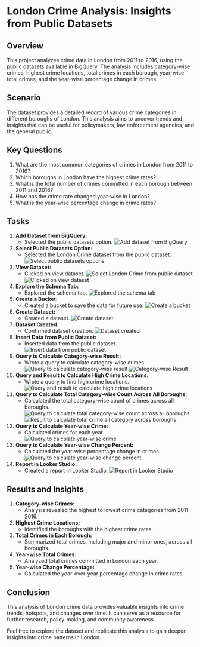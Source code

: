 # London Crime Analysis: Insights from Public Datasets

## Overview
This project analyzes crime data in London from 2011 to 2016, using the public datasets available in BigQuery. The analysis includes category-wise crimes, highest crime locations, total crimes in each borough, year-wise total crimes, and the year-wise percentage change in crimes.

## Scenario
The dataset provides a detailed record of various crime categories in different boroughs of London. This analysis aims to uncover trends and insights that can be useful for policymakers, law enforcement agencies, and the general public.

## Key Questions
1. What are the most common categories of crimes in London from 2011 to 2016?
2. Which boroughs in London have the highest crime rates?
3. What is the total number of crimes committed in each borough between 2011 and 2016?
4. How has the crime rate changed year-wise in London?
5. What is the year-wise percentage change in crime rates?

## Tasks
1. **Add Dataset from BigQuery:**
   - Selected the public datasets option.
   ![Add dataset from BigQuery](1.London%20Crime%20Analysis%20add%20dataset%20from%20biqquery.jpg)
2. **Select Public Datasets Option:**
   - Selected the London Crime dataset from the public dataset.
   ![Select public datasets options](2.London%20Crime%20Analysis%20select%20public%20datasets%20options.jpg)
3. **View Dataset:**
   - Clicked on view dataset.
   ![Select London Crime from public dataset](3.London%20Crime%20Analysis%20select%20london%20crime%20from%20public%20dataset.jpg)
   ![Clicked on view dataset](4.London%20Crime%20Analysis%20clicked%20on%20view%20dataset.jpg)
4. **Explore the Schema Tab:**
   - Explored the schema tab.
   ![Explored the schema tab](5.London%20Crime%20Analysis%20explored%20the%20schema%20tab.jpg)
5. **Create a Bucket:**
   - Created a bucket to save the data for future use.
   ![Create a bucket](6.London%20Crime%20Analysis%20create%20a%20bucket%20to%20save%20the%20data%20for%20future%20use..jpg)
6. **Create Dataset:**
   - Created a dataset.
   ![Create dataset](7.London%20Crime%20Analysis%20create%20dataset.jpg)
7. **Dataset Created:**
   - Confirmed dataset creation.
   ![Dataset created](8.London%20Crime%20Analysis%20dataset%20created%20london%20crime.jpg)
8. **Insert Data from Public Dataset:**
   - Inserted data from the public dataset.
   ![Insert data from public dataset](9.London%20Crime%20Analysis%20insert%20data%20from%20public%20dataset..jpg)
9. **Query to Calculate Category-wise Result:**
   - Wrote a query to calculate category-wise crimes.
   ![Query to calculate category-wise result](10.London%20Crime%20Analysis%20query%20to%20calculate%20categorywise%20result%20SS.jpg)
   ![Category-wise Result](11.London%20Crime%20Analysis%20Categorywise%20Result%20SS.jpg)
10. **Query and Result to Calculate High Crime Locations:**
    - Wrote a query to find high crime locations.
    ![Query and result to calculate high crime locations](12.London%20Crime%20Analysis%20query%20and%20result%20to%20calculate%20high%20crime%20locations.jpg)
11. **Query to Calculate Total Category-wise Count Across All Boroughs:**
    - Calculated the total category-wise count of crimes across all boroughs.
    ![Query to calculate total category-wise count across all boroughs](13.London%20Crime%20Analysis%20query%20to%20calculate%20total%20categorywise%20count%20across%20all%20boroughs.jpg)
    ![Result to calculate total crime all category across boroughs](14.London%20Crime%20Analysis%20result%20to%20calculate%20total%20crime%20all%20category%20across%20boroughs.jpg)
12. **Query to Calculate Year-wise Crime:**
    - Calculated crimes for each year.
    ![Query to calculate year-wise crime](15.London%20Crime%20Analysis%20query%20to%20calculate%20yearwise%20crime.jpg)
13. **Query to Calculate Year-wise Change Percent:**
    - Calculated the year-wise percentage change in crimes.
    ![Query to calculate year-wise change percent](16.London%20Crime%20Analysis%20query%20to%20calculate%20yearwise%20change%20percent.jpg)
14. **Report in Looker Studio:**
    - Created a report in Looker Studio.
    ![Report in Looker Studio](17.London%20Crime%20Analysis%20report%20in%20Looker%20studio.jpg)

## Results and Insights
1. **Category-wise Crimes:**
   - Analysis revealed the highest to lowest crime categories from 2011-2016.
2. **Highest Crime Locations:**
   - Identified the boroughs with the highest crime rates.
3. **Total Crimes in Each Borough:**
   - Summarized total crimes, including major and minor ones, across all boroughs.
4. **Year-wise Total Crimes:**
   - Analyzed total crimes committed in London each year.
5. **Year-wise Change Percentage:**
   - Calculated the year-over-year percentage change in crime rates.

## Conclusion
This analysis of London crime data provides valuable insights into crime trends, hotspots, and changes over time. It can serve as a resource for further research, policy-making, and community awareness.

Feel free to explore the dataset and replicate this analysis to gain deeper insights into crime patterns in London.
